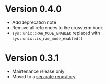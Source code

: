 # Version 0.4.0

- Add deprecation note
- Remove all references to the crossterm book
- `sys::unix::RAW_MODE_ENABLED` replaced with `sys::unix::is_raw_mode_enabled()`

# Version 0.3.1

- Maintenance release only
- Moved to a [separate repository](https://github.com/crossterm-rs/crossterm-utils)
